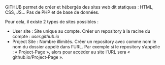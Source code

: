 GITHUB permet de créer et hébergés des sites web dit statiques : HTML, CSS, JS… Pas de PHP et de base de données.

Pour cela, il existe 2 types de sites possibles :
* User site : Site unique au compte. Créer un repository à la racine du compte : *user.github.io*
* Project Site : Nombre illimités. Créer un repository avec comme nom le nom du dossier appelé dans l’URL. Par exemple si le repository s’appelle : « Project-Page », alors pour accéder au site l’URL sera « github.io/Project-Page ». 
